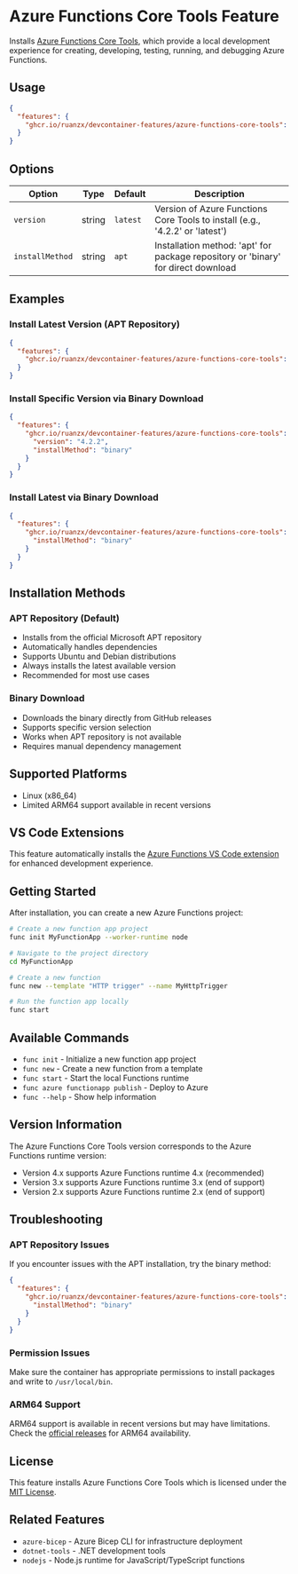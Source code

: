 # Azure Functions Core Tools Feature

Installs [Azure Functions Core Tools](https://github.com/Azure/azure-functions-core-tools), which provide a local development experience for creating, developing, testing, running, and debugging Azure Functions.

## Usage

```json
{
  "features": {
    "ghcr.io/ruanzx/devcontainer-features/azure-functions-core-tools": {}
  }
}
```

## Options

| Option          | Type   | Default | Description                                                                 |
| --------------- | ------ | ------- | --------------------------------------------------------------------------- |
| `version`       | string | `latest`| Version of Azure Functions Core Tools to install (e.g., '4.2.2' or 'latest') |
| `installMethod` | string | `apt`   | Installation method: 'apt' for package repository or 'binary' for direct download |

## Examples

### Install Latest Version (APT Repository)

```json
{
  "features": {
    "ghcr.io/ruanzx/devcontainer-features/azure-functions-core-tools": {}
  }
}
```

### Install Specific Version via Binary Download

```json
{
  "features": {
    "ghcr.io/ruanzx/devcontainer-features/azure-functions-core-tools": {
      "version": "4.2.2",
      "installMethod": "binary"
    }
  }
}
```

### Install Latest via Binary Download

```json
{
  "features": {
    "ghcr.io/ruanzx/devcontainer-features/azure-functions-core-tools": {
      "installMethod": "binary"
    }
  }
}
```

## Installation Methods

### APT Repository (Default)
- Installs from the official Microsoft APT repository
- Automatically handles dependencies
- Supports Ubuntu and Debian distributions
- Always installs the latest available version
- Recommended for most use cases

### Binary Download
- Downloads the binary directly from GitHub releases
- Supports specific version selection
- Works when APT repository is not available
- Requires manual dependency management

## Supported Platforms

- Linux (x86_64)
- Limited ARM64 support available in recent versions

## VS Code Extensions

This feature automatically installs the [Azure Functions VS Code extension](https://marketplace.visualstudio.com/items?itemName=ms-azuretools.vscode-azurefunctions) for enhanced development experience.

## Getting Started

After installation, you can create a new Azure Functions project:

```bash
# Create a new function app project
func init MyFunctionApp --worker-runtime node

# Navigate to the project directory
cd MyFunctionApp

# Create a new function
func new --template "HTTP trigger" --name MyHttpTrigger

# Run the function app locally
func start
```

## Available Commands

- `func init` - Initialize a new function app project
- `func new` - Create a new function from a template
- `func start` - Start the local Functions runtime
- `func azure functionapp publish` - Deploy to Azure
- `func --help` - Show help information

## Version Information

The Azure Functions Core Tools version corresponds to the Azure Functions runtime version:
- Version 4.x supports Azure Functions runtime 4.x (recommended)
- Version 3.x supports Azure Functions runtime 3.x (end of support)
- Version 2.x supports Azure Functions runtime 2.x (end of support)

## Troubleshooting

### APT Repository Issues
If you encounter issues with the APT installation, try the binary method:

```json
{
  "features": {
    "ghcr.io/ruanzx/devcontainer-features/azure-functions-core-tools": {
      "installMethod": "binary"
    }
  }
}
```

### Permission Issues
Make sure the container has appropriate permissions to install packages and write to `/usr/local/bin`.

### ARM64 Support
ARM64 support is available in recent versions but may have limitations. Check the [official releases](https://github.com/Azure/azure-functions-core-tools/releases) for ARM64 availability.

## License

This feature installs Azure Functions Core Tools which is licensed under the [MIT License](https://github.com/Azure/azure-functions-core-tools/blob/main/LICENSE).

## Related Features

- `azure-bicep` - Azure Bicep CLI for infrastructure deployment
- `dotnet-tools` - .NET development tools
- `nodejs` - Node.js runtime for JavaScript/TypeScript functions